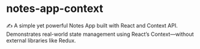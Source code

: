 # notes-app-context
✍️ A simple yet powerful Notes App built with React and Context API. Demonstrates real-world state management using React’s Context—without external libraries like Redux. 
